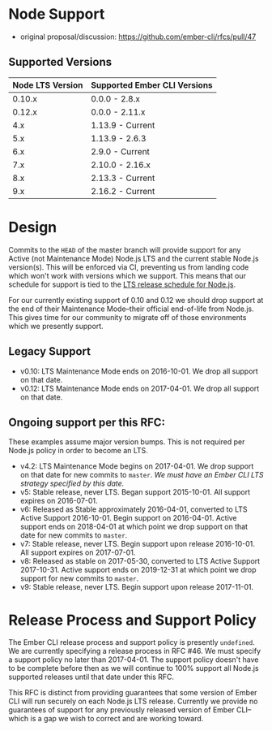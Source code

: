 # Node Support

* original proposal/discussion: https://github.com/ember-cli/rfcs/pull/47

## Supported Versions

| Node LTS Version | Supported Ember CLI Versions |
|------------------|------------------------------|
| 0.10.x           | 0.0.0 - 2.8.x                |
| 0.12.x           | 0.0.0 - 2.11.x               |
| 4.x              | 1.13.9 - Current             |
| 5.x              | 1.13.9 - 2.6.3               |
| 6.x              | 2.9.0 - Current              |
| 7.x              | 2.10.0 - 2.16.x              |
| 8.x              | 2.13.3 - Current             |
| 9.x              | 2.16.2 - Current             |

# Design

Commits to the `HEAD` of the master branch will provide support for any Active
(not Maintenance Mode) Node.js LTS and the current stable Node.js version(s).
This will be enforced via CI, preventing us from landing code which won't work
with versions which we support. This means that our schedule for support is
tied to the [LTS release schedule for
Node.js](https://github.com/nodejs/LTS#lts_schedule).

For our currently existing support of 0.10 and 0.12 we should drop support at
the end of their Maintenance Mode–their official end-of-life from Node.js. This
gives time for our community to migrate off of those environments which we
presently support.

## Legacy Support

* v0.10: LTS Maintenance Mode ends on 2016-10-01. We drop all support on that date.
* v0.12: LTS Maintenance Mode ends on 2017-04-01. We drop all support on that date.

## Ongoing support per this RFC:

These examples assume major version bumps. This is not required per Node.js
policy in order to become an LTS.

* v4.2: LTS Maintenance Mode begins on 2017-04-01. We drop support on that date
  for new commits to `master`. _We must have an Ember CLI LTS strategy
    specified by this date._
* v5: Stable release, never LTS. Began support 2015-10-01. All support expires
  on 2016-07-01.
* v6: Released as Stable approximately 2016-04-01, converted to LTS Active
  Support 2016-10-01. Begin support on 2016-04-01. Active support ends on
  2018-04-01 at which point we drop support on that date for new commits to
  `master`.
* v7: Stable release, never LTS. Begin support upon release 2016-10-01. All
  support expires on 2017-07-01.
* v8: Released as stable on 2017-05-30, converted to LTS Active Support 2017-10-31.
  Active support ends on 2019-12-31 at which point we drop support for new commits
  to `master`.
* v9: Stable release, never LTS. Begin support upon release 2017-11-01.

# Release Process and Support Policy

The Ember CLI release process and support policy is presently `undefined`. We
are currently specifying a release process in RFC #46. We must specify a
support policy no later than 2017-04-01. The support policy doesn't have to be
complete before then as we will continue to 100% support all Node.js supported
releases until that date under this RFC.

This RFC is distinct from providing guarantees that some version of Ember CLI
will run securely on each Node.js LTS release. Currently we provide no
guarantees of support for any previously released version of Ember CLI–which is
a gap we wish to correct and are working toward.


